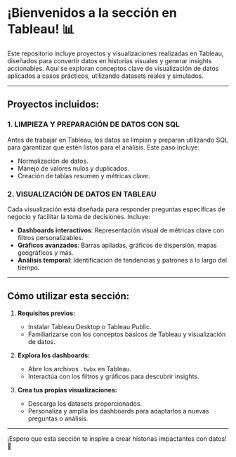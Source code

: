 # ¡Bienvenidos a la sección en Tableau! 📊

Este repositorio incluye proyectos y visualizaciones realizadas en Tableau, diseñados para convertir datos en historias visuales y generar insights accionables. Aquí se exploran conceptos clave de visualización de datos aplicados a casos prácticos, utilizando datasets reales y simulados.

---

## Proyectos incluidos:

### **1. LIMPIEZA Y PREPARACIÓN DE DATOS CON SQL**
Antes de trabajar en Tableau, los datos se limpian y preparan utilizando SQL para garantizar que estén listos para el análisis. Este paso incluye:
- Normalización de datos.
- Manejo de valores nulos y duplicados.
- Creación de tablas resumen y métricas clave.

### **2. VISUALIZACIÓN DE DATOS EN TABLEAU**
Cada visualización está diseñada para responder preguntas específicas de negocio y facilitar la toma de decisiones. Incluye:
- **Dashboards interactivos**: Representación visual de métricas clave con filtros personalizables.
- **Gráficos avanzados**: Barras apiladas, gráficos de dispersión, mapas geográficos y más.
- **Análisis temporal**: Identificación de tendencias y patrones a lo largo del tiempo.

---

## Cómo utilizar esta sección:

1. **Requisitos previos:**
   - Instalar Tableau Desktop o Tableau Public.
   - Familiarizarse con los conceptos básicos de Tableau y visualización de datos.

2. **Explora los dashboards:**
   - Abre los archivos `.twbx` en Tableau.
   - Interactúa con los filtros y gráficos para descubrir insights.

3. **Crea tus propias visualizaciones:**
   - Descarga los datasets proporcionados.
   - Personaliza y amplía los dashboards para adaptarlos a nuevas preguntas o análisis.
---

¡Espero que esta sección te inspire a crear historias impactantes con datos! 🚀
